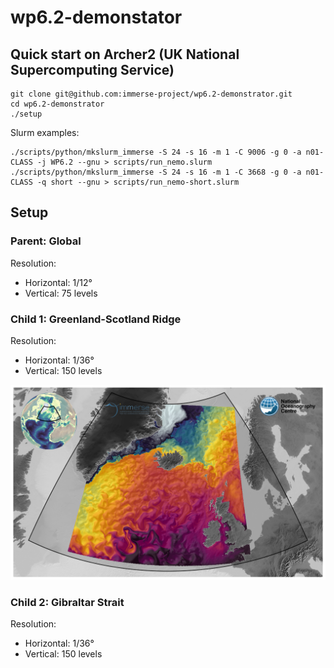 # wp6.2-demonstator

## Quick start on Archer2 (UK National Supercomputing Service)
```shell
git clone git@github.com:immerse-project/wp6.2-demonstrator.git
cd wp6.2-demonstrator
./setup
```

Slurm examples:
```shell
./scripts/python/mkslurm_immerse -S 24 -s 16 -m 1 -C 9006 -g 0 -a n01-CLASS -j WP6.2 --gnu > scripts/run_nemo.slurm
./scripts/python/mkslurm_immerse -S 24 -s 16 -m 1 -C 3668 -g 0 -a n01-CLASS -q short --gnu > scripts/run_nemo-short.slurm
```

## Setup
### Parent: Global
Resolution:
- Horizontal: 1/12°
- Vertical: 75 levels

### Child 1: Greenland-Scotland Ridge
Resolution:
- Horizontal: 1/36°
- Vertical: 150 levels

![GSRIDGE](figures/frame-bare.png)

### Child 2: Gibraltar Strait
Resolution:
- Horizontal: 1/36°
- Vertical: 150 levels
